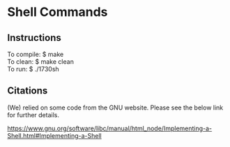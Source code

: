 # Shell Commands

## Instructions
   
   To compile: $ make	
   To clean: $ make clean    
   To run: $ ./1730sh

## Citations

   (We) relied on some code from the GNU website. Please see the below link for further details.

   https://www.gnu.org/software/libc/manual/html_node/Implementing-a-Shell.html#Implementing-a-Shell    

